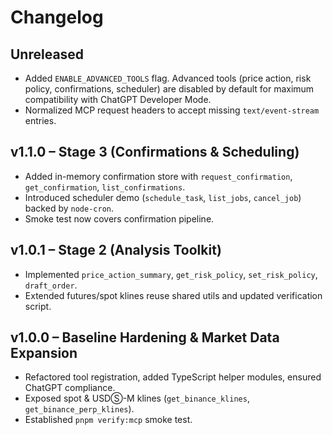 # Changelog

## Unreleased
- Added `ENABLE_ADVANCED_TOOLS` flag. Advanced tools (price action, risk policy, confirmations, scheduler)
  are disabled by default for maximum compatibility with ChatGPT Developer Mode.
- Normalized MCP request headers to accept missing `text/event-stream` entries.

## v1.1.0 – Stage 3 (Confirmations & Scheduling)
- Added in-memory confirmation store with `request_confirmation`, `get_confirmation`, `list_confirmations`.
- Introduced scheduler demo (`schedule_task`, `list_jobs`, `cancel_job`) backed by `node-cron`.
- Smoke test now covers confirmation pipeline.

## v1.0.1 – Stage 2 (Analysis Toolkit)
- Implemented `price_action_summary`, `get_risk_policy`, `set_risk_policy`, `draft_order`.
- Extended futures/spot klines reuse shared utils and updated verification script.

## v1.0.0 – Baseline Hardening & Market Data Expansion
- Refactored tool registration, added TypeScript helper modules, ensured ChatGPT compliance.
- Exposed spot & USDⓈ-M klines (`get_binance_klines`, `get_binance_perp_klines`).
- Established `pnpm verify:mcp` smoke test.

